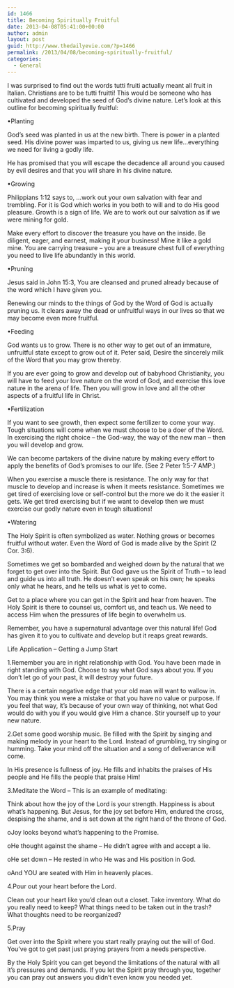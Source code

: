 ```yaml
---
id: 1466
title: Becoming Spiritually Fruitful
date: 2013-04-08T05:41:00+00:00
author: admin
layout: post
guid: http://www.thedailyevie.com/?p=1466
permalink: /2013/04/08/becoming-spiritually-fruitful/
categories:
  - General
---
```

I was surprised to find out the words tutti fruiti actually meant all fruit in Italian. Christians are to be tutti fruitti! This would be someone who has cultivated and developed the seed of God&#8217;s divine nature. Let&#8217;s look at this outline for becoming spiritually fruitful:

•Planting
  
God&#8217;s seed was planted in us at the new birth. There is power in a planted seed. His divine power was imparted to us, giving us new life&#8230;everything we need for living a godly life.

He has promised that you will escape the decadence all around you caused by evil desires and that you will share in his divine nature.

•Growing
  
Philippians 1:12 says to, &#8230;work out your own salvation with fear and trembling. For it is God which works in you both to will and to do His good pleasure. Growth is a sign of life. We are to work out our salvation as if we were mining for gold.

Make every effort to discover the treasure you have on the inside. Be diligent, eager, and earnest, making it your business! Mine it like a gold mine. You are carrying treasure &#8211; you are a treasure chest full of everything you need to live life abundantly in this world.

•Pruning
  
Jesus said in John 15:3, You are cleansed and pruned already because of the word which I have given you.

Renewing our minds to the things of God by the Word of God is actually pruning us. It clears away the dead or unfruitful ways in our lives so that we may become even more fruitful.

•Feeding
  
God wants us to grow. There is no other way to get out of an immature, unfruitful state except to grow out of it. Peter said, Desire the sincerely milk of the Word that you may grow thereby.

If you are ever going to grow and develop out of babyhood Christianity, you will have to feed your love nature on the word of God, and exercise this love nature in the arena of life. Then you will grow in love and all the other aspects of a fruitful life in Christ.

•Fertilization
  
If you want to see growth, then expect some fertilizer to come your way. Tough situations will come when we must choose to be a doer of the Word. In exercising the right choice &#8211; the God-way, the way of the new man &#8211; then you will develop and grow.

We can become partakers of the divine nature by making every effort to apply the benefits of God&#8217;s promises to our life. (See 2 Peter 1:5-7 AMP.)

When you exercise a muscle there is resistance. The only way for that muscle to develop and increase is when it meets resistance. Sometimes we get tired of exercising love or self-control but the more we do it the easier it gets. We get tired exercising but if we want to develop then we must exercise our godly nature even in tough situations!

•Watering
  
The Holy Spirit is often symbolized as water. Nothing grows or becomes fruitful without water. Even the Word of God is made alive by the Spirit (2 Cor. 3:6).

Sometimes we get so bombarded and weighed down by the natural that we forget to get over into the Spirit. But God gave us the Spirit of Truth &#8211; to lead and guide us into all truth. He doesn&#8217;t even speak on his own; he speaks only what he hears, and he tells us what is yet to come.

Get to a place where you can get in the Spirit and hear from heaven. The Holy Spirit is there to counsel us, comfort us, and teach us. We need to access Him when the pressures of life begin to overwhelm us.

Remember, you have a supernatural advantage over this natural life! God has given it to you to cultivate and develop but it reaps great rewards.
  
Life Application &#8211; Getting a Jump Start

1.Remember you are in right relationship with God. You have been made in right standing with God. Choose to say what God says about you. If you don&#8217;t let go of your past, it will destroy your future.

There is a certain negative edge that your old man will want to wallow in. You may think you were a mistake or that you have no value or purpose. If you feel that way, it&#8217;s because of your own way of thinking, not what God would do with you if you would give Him a chance. Stir yourself up to your new nature.

2.Get some good worship music. Be filled with the Spirit by singing and making melody in your heart to the Lord. Instead of grumbling, try singing or humming. Take your mind off the situation and a song of deliverance will come.

In His presence is fullness of joy. He fills and inhabits the praises of His people and He fills the people that praise Him!

3.Meditate the Word &#8211; This is an example of meditating:
  
Think about how the joy of the Lord is your strength. Happiness is about what&#8217;s happening. But Jesus, for the joy set before Him, endured the cross, despising the shame, and is set down at the right hand of the throne of God.

oJoy looks beyond what&#8217;s happening to the Promise.
  
oHe thought against the shame &#8211; He didn&#8217;t agree with and accept a lie.
  
oHe set down &#8211; He rested in who He was and His position in God.
  
oAnd YOU are seated with Him in heavenly places.

4.Pour out your heart before the Lord.
  
Clean out your heart like you&#8217;d clean out a closet. Take inventory. What do you really need to keep? What things need to be taken out in the trash? What thoughts need to be reorganized?

5.Pray
  
Get over into the Spirit where you start really praying out the will of God. You&#8217;ve got to get past just praying prayers from a needs perspective.

By the Holy Spirit you can get beyond the limitations of the natural with all it&#8217;s pressures and demands. If you let the Spirit pray through you, together you can pray out answers you didn&#8217;t even know you needed yet.